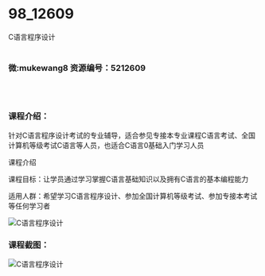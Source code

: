 # 98_12609
C语言程序设计
<br/></br>
<h3>微:mukewang8 资源编号：5212609</h3>
<br/></br>
<h3>课程介绍：</h3>
<p>针对<a title="查看与 C语言 相关的文章" target="_blank">C语言</a>程序设计考试的专业辅导，适合参见专接本专业课程C语言考试、全国计算机等级考试C语言等人员，也适合C语言0基础入门学习人员</p>
<p>课程介绍</p>
<p>课程目标：让学员通过学习掌握C语言基础知识以及拥有C语言的基本编程能力</p>
<p>适用人群：希望学习C语言程序设计、参加全国计算机等级考试、参加专接本考试等任何学习者</p>
<p><img src="https://www.ko996.com/wp-content/uploads/img/2020/04/2-118.png" alt="C语言程序设计"></p>
<div class="info-desc">
<h3>课程截图：</h3>
<p><img src="https://www.ko996.com/wp-content/uploads/img/2020/04/1-182.png" alt="C语言程序设计"></p>


			
</div>
